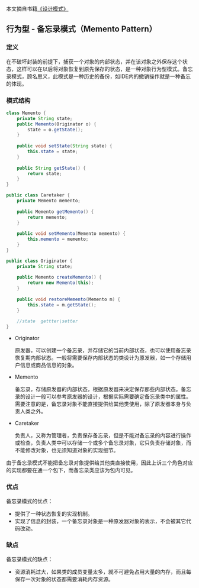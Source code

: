 本文摘自书籍[《设计模式》](https://www.amazon.cn/dp/B005XUK0DE/ref=sr_1_1?s=books&ie=UTF8&qid=1525848051&sr=1-1&keywords=%E8%AE%BE%E8%AE%A1%E6%A8%A1%E5%BC%8F+%E5%88%98%E4%BC%9F)

## 行为型 - 备忘录模式（Memento Pattern）

### 定义

在不破坏封装的前提下，捕获一个对象的内部状态，并在该对象之外保存这个状态，这样可以在以后将对象恢复到原先保存的状态，是一种对象行为型模式。备忘录模式，顾名思义，此模式是一种历史的备份，如IDE内的撤销操作就是一种备忘的体现。

### 模式结构

```java
class Memento {
    private String state;
    public Memento(Originator o) {
        state = o.getState();
    }
    
    public void setState(String state) {
        this.state = state;
    }
    
    public String getState() {
        return state;
    }
}

public class Caretaker {
    private Memento memento;
    
    public Memento getMemento() {
        return memento;
    }
    
    public void setMemento(Memento memento) {
        this.memento = memento;
    }
}

public class Originator {
    private String state;
    
    public Memento createMemento() {
        return new Memento(this);
    }
    
    public void restoreMemento(Memento m) {
        this.state = m.getState();
    }
    
    //state  gettter\setter
}
```

- Originator  

  原发器，可以创建一个备忘录，并存储它的当前内部状态，也可以使用备忘录恢复期内部状态。一般将需要保存内部状态的类设计为原发器，如一个存储用户信息或商品信息的对象。

- Memento  

  备忘录，存储原发器的内部状态，根据原发器来决定保存那些内部状态。备忘录的设计一般可以参考原发器的设计，根据实际需要确定备忘录类中的属性。需要注意的是，备忘录对象不能直接提供给其他类使用，除了原发器本身与负责人类之外。

- Caretaker  

  负责人，又称为管理者，负责保存备忘录，但是不能对备忘录的内容进行操作或检查，负责人类中可以存储一个或多个备忘录对象，它只负责存储对象，而不能修改对象，也无须知道对象的实现细节。

由于备忘录模式不能把备忘录对象提供给其他类直接使用，因此上诉三个角色对应的实现都要在通一个包下，而备忘录类应该为包内可见。

### 优点

备忘录模式的优点：

- 提供了一种状态恢复的实现机制。
- 实现了信息的封装，一个备忘录对象是一种原发器对象的表示，不会被其它代码改动。

### 缺点

备忘录模式的缺点：

- 资源消耗过大，如果类的成员变量太多，就不可避免占用大量的内存，而且每保存一次对象的状态都需要消耗内存资源。                                                                                              